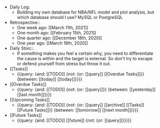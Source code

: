 - Daily Log:
    - Building my own database for NBA/NFL model and plot analysis, but which database should I use? MySQL or PostgreSQL
- Retrospective::
    - One week ago: [[March 11th, 2021]] 
    - One month ago: [[February 15th, 2021]]
    - One quarter ago: [[December 18th, 2020]]
    - One year ago: [[March 18th, 2020]]
- Daily Stoic::
    - If something makes you feel a certain why, you need to differentiate the cause is within and the target is external. So don't try to escape or defend yourself from stress but throw it out.
- [[Tasks]]
    - {{query: {and: [[TODO]] {not: {or: [[query]] [[Overdue Tasks]]}} {between: [[today]] [[today]]}}}}
- [[Overdue Tasks]]
    - {{query: {and: [[TODO]] {not: {or: [[query]]}} {between: [[yesterday]] [[last month]]}}}}
- [[Upcoming Tasks]]
    - {{query: {and: [[TODO]] {not: {or: [[query]] [[archive]] [[Tasks]] [[Future Tasks]]}} {between: [[tomorrow]] [[next month]]}}}}
- [[Future Tasks]]
    - {{query: {and: [[TODO]] [[future]] {not: {or: [[query]]}}}}}
